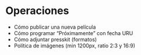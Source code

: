# Operaciones

- Cómo publicar una nueva película
- Cómo programar “Próximamente” con fecha URU
- Cómo adjuntar presskit (formatos)
- Política de imágenes (min 1200px, ratio 2:3 y 16:9)
